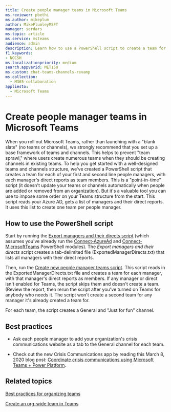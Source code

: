 ```yaml
---
title: Create people manager teams in Microsoft Teams
ms.reviewer: pbethi
ms.author: mikeplum
author: MikePlumleyMSFT
manager: serdars
ms.topic: article
ms.service: msteams
audience: admin
description: Learn how to use a PowerShell script to create a team for each manager with their directs as team members. 
f1.keywords:
- NOCSH
ms.localizationpriority: medium
search.appverid: MET150
ms.custom: chat-teams-channels-revamp
ms.collection: 
  - M365-collaboration
appliesto: 
  - Microsoft Teams
---
```


# Create people manager teams in Microsoft Teams


When you roll out Microsoft Teams, rather than launching with a "blank slate" (no teams or channels), we strongly recommend that you set up a base framework of teams and channels. This helps to prevent "team sprawl," where users create numerous teams when they should be creating channels in existing teams. To help you get started with a well-designed teams and channels structure, we've created a PowerShell script that creates a team for each of your first and second line people managers, with each manager's direct reports as team members. This is a "point-in-time" script (it doesn't update your teams or channels automatically when people are added or removed from an organization). But it's a valuable tool you can use to impose some order on your Teams structure from the start. This script reads your Azure AD, gets a list of managers and their direct reports. It uses this list to create one team per people manager. 

## How to use the PowerShell script 

Start by running the [Export managers and their directs script](scripts/powershell-script-create-teams-from-managers-export-managers.md) (which assumes you've already run the [Connect-AzureAd](/powershell/module/azuread/connect-azuread) and [Connect-MicrosoftTeams](/powershell/module/teams/connect-microsoftteams) PowerShell modules). The *Export managers and their directs* script creates a tab-delimited file (ExportedManagerDirects.txt) that lists all managers with their direct reports. 

Then, run the [Create new people manager teams script](scripts/powershell-script-create-teams-from-managers-new-teams.md). This script reads in the ExportedManagerDirects.txt file and creates a team for each manager, with that manager's direct reports as members. If any manager or direct isn't enabled for Teams, the script skips them and doesn't create a team. (Review the report, then rerun the script after you've turned on Teams for anybody who needs it. The script won't create a second team for any manager it's already created a team for.

For each team, the script creates a General and "Just for fun" channel. 

## Best practices

- Ask each people manager to add your organization's crisis communications website as a tab to the General channel for each team. 

- Check out the new Crisis Communications app by reading this March 8, 2020 blog post: [Coordinate crisis communications using Microsoft Teams + Power Platform](https://techcommunity.microsoft.com/t5/microsoft-teams-blog/coordinate-crisis-communications-using-microsoft-teams-power/ba-p/1216715).

## Related topics

[Best practices for organizing teams](best-practices-organizing.md)

[Create an org-wide team in Teams](create-an-org-wide-team.md)